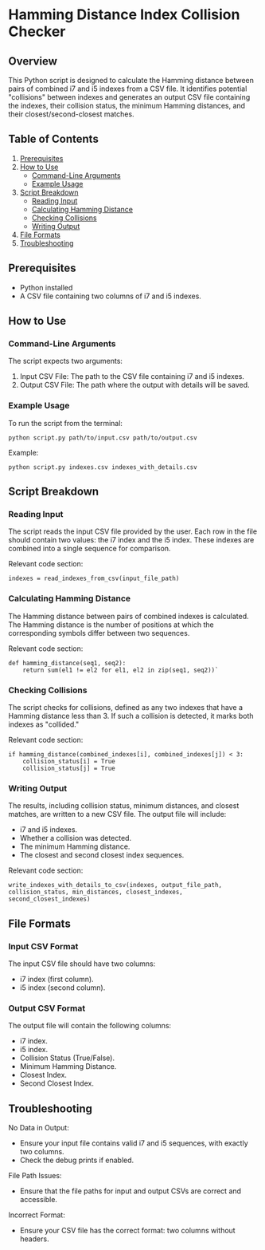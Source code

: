 # Hamming Distance Index Collision Checker

## Overview
This Python script is designed to calculate the Hamming distance between pairs of combined i7 and i5 indexes from a CSV file. It identifies potential "collisions" between indexes and generates an output CSV file containing the indexes, their collision status, the minimum Hamming distances, and their closest/second-closest matches.

## Table of Contents
1. [Prerequisites](#prerequisites)
2. [How to Use](#how-to-use)
   - [Command-Line Arguments](#command-line-arguments)
   - [Example Usage](#example-usage)
3. [Script Breakdown](#script-breakdown)
   - [Reading Input](#reading-input)
   - [Calculating Hamming Distance](#calculating-hamming-distance)
   - [Checking Collisions](#checking-collisions)
   - [Writing Output](#writing-output)
4. [File Formats](#file-formats)
5. [Troubleshooting](#troubleshooting)

## Prerequisites
* Python installed
* A CSV file containing two columns of i7 and i5 indexes.

## How to Use

### Command-Line Arguments
The script expects two arguments:

1. Input CSV File: The path to the CSV file containing i7 and i5 indexes.
2. Output CSV File: The path where the output with details will be saved.

### Example Usage
To run the script from the terminal:

`python script.py path/to/input.csv path/to/output.csv`

Example: 

`python script.py indexes.csv indexes_with_details.csv`

## Script Breakdown

### Reading Input
The script reads the input CSV file provided by the user. Each row in the file should contain two values: the i7 index and the i5 index. These indexes are combined into a single sequence for comparison.

Relevant code section: 

`indexes = read_indexes_from_csv(input_file_path)`


### Calculating Hamming Distance
The Hamming distance between pairs of combined indexes is calculated. The Hamming distance is the number of positions at which the corresponding symbols differ between two sequences.

Relevant code section: 
```
def hamming_distance(seq1, seq2):
    return sum(el1 != el2 for el1, el2 in zip(seq1, seq2))`
```


### Checking Collisions
The script checks for collisions, defined as any two indexes that have a Hamming distance less than 3. If such a collision is detected, it marks both indexes as "collided."

Relevant code section: 
```
if hamming_distance(combined_indexes[i], combined_indexes[j]) < 3:
    collision_status[i] = True
    collision_status[j] = True
```

### Writing Output
The results, including collision status, minimum distances, and closest matches, are written to a new CSV file. The output file will include:

* i7 and i5 indexes.
* Whether a collision was detected.
* The minimum Hamming distance.
* The closest and second closest index sequences.

Relevant code section: 

`write_indexes_with_details_to_csv(indexes, output_file_path, collision_status, min_distances, closest_indexes, second_closest_indexes)`

## File Formats

### Input CSV Format
The input CSV file should have two columns:

* i7 index (first column).
* i5 index (second column).

### Output CSV Format
The output file will contain the following columns:

* i7 index.
* i5 index.
* Collision Status (True/False).
* Minimum Hamming Distance.
* Closest Index.
* Second Closest Index.

## Troubleshooting
No Data in Output:

* Ensure your input file contains valid i7 and i5 sequences, with exactly two columns.
* Check the debug prints if enabled.

File Path Issues:

* Ensure that the file paths for input and output CSVs are correct and accessible.

Incorrect Format:

* Ensure your CSV file has the correct format: two columns without headers.


